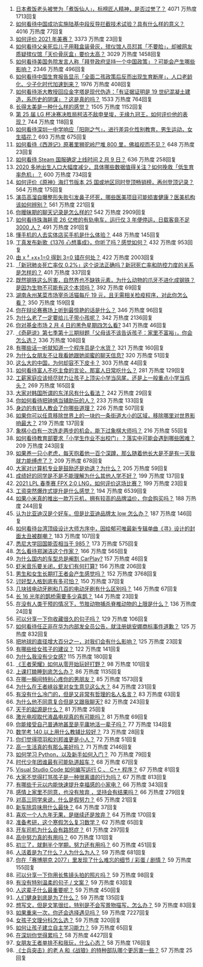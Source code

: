 1. [日本煮饭老头被誉为「煮饭仙人」，标榜匠人精神，是否过誉了？](https://www.zhihu.com/question/56773677) 4071 万热度 1713回复
1. [如何看待中国成功实施陆基中段反导拦截技术试验？具有什么样的意义？](https://www.zhihu.com/question/442907371) 4016 万热度 77回复
1. [如何评价 2021 年美赛？](https://www.zhihu.com/question/440252527) 3373 万热度 23回复
1. [如何看待父亲死后儿子用鞋盒装骨灰，殡仪馆人员怼其「不要脸」，却被网友质疑殡仪馆「天价骨灰盒」要价太高？](https://www.zhihu.com/question/441101618) 3029 万热度 1458回复
1. [如何看待美国务院发言人称「拜登政府坚持一个中国政策」？可能会产生哪些影响？](https://www.zhihu.com/question/442788478) 2346 万热度 496回复
1. [如何看待中国生育报告显示「全面二孩政策后反而出现生育断崖」，人口老龄化、少子化时代加速到来？](https://www.zhihu.com/question/442679833) 1976 万热度 408回复
1. [如何看待浙大教授回应金字塔是现代伪造：「有证据证明是 19 世纪混凝土建造，系历史的阴谋」？这是真的吗？](https://www.zhihu.com/question/442684518) 1533 万热度 764回复
1. [长得太美是一种什么样的感觉？](https://www.zhihu.com/question/430297692) 1505 万热度 1152回复
1. [第 25 届 LG 杯决赛决胜局柯洁不敌申旻埈，无缘九冠王，如何评价他的表现？](https://www.zhihu.com/question/442835662) 744 万热度 118回复
1. [如何看待深圳一中学响应「阳刚之气」，进行差异化性别教育，男生运动，女生插花？](https://www.zhihu.com/question/442690393) 693 万热度 675回复
1. [如何看待《西游记》原著里狮驼岭尸堆 800 里，佛祖视而不见？](https://www.zhihu.com/question/441627356) 648 万热度 23回复
1. [如何看待 Steam 国服确定上线时间 2 月 9 日？](https://www.zhihu.com/question/442703586) 636 万热度 258回复
1. [2020 多地出生人口大幅度减少，具体哪些数据值得关注？如何挽救「低生育率危机」？](https://www.zhihu.com/question/442415462) 600 万热度 734回复
1. [如何评价《原神》海灯节版本 25 国或地区同时登顶畅销榜，再创登顶记录？](https://www.zhihu.com/question/442709204) 564 万热度 175回复
1. [演员高溜自曝整形失败引发鼻子坏死，哪些医美项目可能损害健康？医美机构该如何辨别？](https://www.zhihu.com/question/442637911) 561 万热度 221回复
1. [你暧昧期的聊天记录是怎么样的?](https://www.zhihu.com/question/356579521) 542 万热度 2909回复
1. [如何看待珠海耗资 26 亿修的有轨电车，运行仅 3 年便停运，日载客竟不足 3000 人？](https://www.zhihu.com/question/442701794) 491 万热度 291回复
1. [懂手机的人去实体店买手机是什么体验？](https://www.zhihu.com/question/442650451) 448 万热度 145回复
1. [丁真发布新歌《1376 心想事成》，你听了吗？感觉如何？](https://www.zhihu.com/question/442786562) 432 万热度 953回复
1. [由 x ² +x+1=0 得到 3=0 错在何处？](https://www.zhihu.com/question/309863493) 422 万热度 2003回复
1. [「新冠肺炎死亡率仅 0.2%」这个说法正确吗？新冠死亡率和防控力度的关系是怎样的？](https://www.zhihu.com/question/442594800) 401 万热度 337回复
1. [既然钢铁这么厉害，自然界也不缺铁元素，为什么动物的爪牙不进化成钢铁？是因为生物不可能有这个本领吗？](https://www.zhihu.com/question/442527208) 392 万热度 69回复
1. [湖南永州某菜市场宰杀活猫每斤 19 元，且无需相关检疫程序，对此你怎么看？](https://www.zhihu.com/question/442836265) 350 万热度 159回复
1. [你在辩论赛赛场上听到最惊艳的话是什么？](https://www.zhihu.com/question/442060907) 346 万热度 96回复
1. [为什么老了一定要给儿子带小孩呢？](https://www.zhihu.com/question/337403631) 342 万热度 2136回复
1. [你对基金市场 2 月 4 日的黑色星期四怎么看?](https://www.zhihu.com/question/442804794) 341 万热度 46回复
1. [《奇葩说》第七季第十三期辩题「父母该不该告诉孩子：家里不富裕」，你会怎么选？](https://www.zhihu.com/question/442875176) 336 万热度 108回复
1. [有哪些话一听就知道一个程序员是个水货？](https://www.zhihu.com/question/439598096) 321 万热度 160回复
1. [为什么女朋友不让我看她跟她闺蜜的聊天信息?](https://www.zhihu.com/question/411657705) 320 万热度 51回复
1. [这么大的中国，为何却容不下皮卡？](https://www.zhihu.com/question/48425484) 303 万热度 44回复
1. [如何看待富人不吃主食的言论，那富人日常吃什么？](https://www.zhihu.com/question/442494190) 281 万热度 129回复
1. [工薪家庭应该倾尽财力让孩子上顶尖小学当凤尾，还是上一般重点小学当鸡头？](https://www.zhihu.com/question/442447670) 269 万热度 165回复
1. [大家对韩国所谓的东洋风有什么看法？](https://www.zhihu.com/question/440395108) 242 万热度 29回复
1. [你如何看待把钟馗当辅助玩的人？](https://www.zhihu.com/question/407750591) 233 万热度 133回复
1. [身边的有钱人教会了你哪些道理？](https://www.zhihu.com/question/430653175) 226 万热度 507回复
1. [如果你可以任意移除世界上的一块约一条街道大小的区域，移除哪里对世界影响最大？](https://www.zhihu.com/question/442291526) 219 万热度 137回复
1. [象棋小白有一次连走两步的机会，能下过象棋大师吗？](https://www.zhihu.com/question/442313342) 216 万热度 55回复
1. [如何看待教育部要求「小学生作业不出校门」？落实中可能会遇到哪些困难？](https://www.zhihu.com/question/442824057) 209 万热度 243回复
1. [如果养一只小老虎，每天抱着他一百个深蹲，那么随着他长大是不是有一天我就力能缚虎了？](https://www.zhihu.com/question/437834455) 209 万热度 678回复
1. [大家对计算机专业是鼓励还是劝退？为什么？](https://www.zhihu.com/question/442500879) 205 万热度 59回复
1. [成绩好的同学是不是不能理解为什么其他人学不好？](https://www.zhihu.com/question/440822975) 199 万热度 137回复
1. [2021 LPL 春季赛 FPX 2:0 LNG，如何评价这场比赛？](https://www.zhihu.com/question/442866971) 199 万热度 23回复
1. [工资突然爆炸式提升是什么感觉？](https://www.zhihu.com/question/68262075) 194 万热度 6539回复
1. [如果小米真的推出一款万元机，拥有较高的品牌溢价，你会购买吗？](https://www.zhihu.com/question/442714521) 188 万热度 244回复
1. [认为比亚迪汉是个好车，但是比亚迪品牌太 low 怎么办？](https://www.zhihu.com/question/431492053) 187 万热度 146回复
1. [如何看待台湾顶级设计大师方序中，因给郁可唯最新专辑单曲《寻》设计的封面太丑被群嘲？](https://www.zhihu.com/question/442678973) 183 万热度 107回复
1. [悉尼大学回国能否相当于 985？](https://www.zhihu.com/question/266843003) 173 万热度 575回复
1. [怎么看待郑渊洁这个作家？](https://www.zhihu.com/question/336686884) 166 万热度 565回复
1. [为什么国内的车型总是阉割 CarPlay?](https://www.zhihu.com/question/437691000) 157 万热度 46回复
1. [虾米音乐要关闭，虾友们有何打算?](https://www.zhihu.com/question/432893433) 156 万热度 206回复
1. [男生和女生长期打王者会产生感觉吗？](https://www.zhihu.com/question/381907583) 152 万热度 3768回复
1. [讨好型人格到底有多可怕？](https://www.zhihu.com/question/268633341) 150 万热度 37回复
1. [几块钱电动牙刷和几百的电动牙刷有什么区别吗？](https://www.zhihu.com/question/324119500) 146 万热度 67回复
1. [长 16 光年的鹊桥需要多少喜鹊？](https://www.zhihu.com/question/437676937) 144 万热度 23回复
1. [在没有人类干预的情况下，节肢动物捕杀脊椎动物的上限是什么？](https://www.zhihu.com/question/419117531) 136 万热度 24回复
1. [可以分享一下你收藏很久的句子吗？](https://www.zhihu.com/question/351125495) 129 万热度 106回复
1. [如何看待任正非在华为内部发全员公告，就注册姚安娜商标事件道歉？](https://www.zhihu.com/question/442734895) 125 万热度 832回复
1. [把地球的直径增大百分之一，对我们会有什么影响？](https://www.zhihu.com/question/441848439) 125 万热度 23回复
1. [有哪些给女孩子的建议？](https://www.zhihu.com/question/315676658) 122 万热度 141回复
1. [为什么我没有少女感?](https://www.zhihu.com/question/437488060) 115 万热度 180回复
1. [《王者荣耀》如何从零开始玩好打野？](https://www.zhihu.com/question/311865436) 98 万热度 101回复
1. [上课打瞌睡到底怎么办？](https://www.zhihu.com/question/39294193) 86 万热度 1135回复
1. [在哪一瞬间特别心疼你的男朋友？](https://www.zhihu.com/question/324723408) 85 万热度 1573回复
1. [为什么在王者峡谷里对女生意见这么大？](https://www.zhihu.com/question/441649645) 84 万热度 231回复
1. [有没有什么冷门的，但是又非常有哲理的名人名言？](https://www.zhihu.com/question/25957907) 83 万热度 63回复
1. [为什么他不同意复合但是又跟我聊天?](https://www.zhihu.com/question/368045977) 82 万热度 243回复
1. [天干的起源是什么？](https://www.zhihu.com/question/24997298) 81 万热度 25回复
1. [激光电视取代液晶电视真的有可能吗？](https://www.zhihu.com/question/351674418) 81 万热度 69回复
1. [你能接受自己普通地甚至是平庸地活一辈子吗？](https://www.zhihu.com/question/442092262) 77 万热度 134回复
1. [数学考 140 以上用什么教辅比较好？](https://www.zhihu.com/question/442351286) 73 万热度 28回复
1. [你们觉得项羽和刘邦谁更是小人？](https://www.zhihu.com/question/442262265) 72 万热度 51回复
1. [高一生活真的有那么美好吗？](https://www.zhihu.com/question/412925978) 71 万热度 2146回复
1. [如何学习 Python，以及新手如何入门？](https://www.zhihu.com/question/28006092) 70 万热度 79回复
1. [时代少年团谁最有可能轨道超车？](https://www.zhihu.com/question/442289110) 68 万热度 67回复
1. [Visual Studio Code 如何编写运行 C 、 C++ 程序？](https://www.zhihu.com/question/30315894) 67 万热度 81回复
1. [大家不觉得打骂孩子是一种很离谱的行为吗？](https://www.zhihu.com/question/438387971) 67 万热度 813回复
1. [有哪些千元以内能快速提升幸福感的小家电？](https://www.zhihu.com/question/408002449) 66 万热度 343回复
1. [感情上家里不同意，也没有放弃 ，坚持会有结果吗？](https://www.zhihu.com/question/441444223) 66 万热度 279回复
1. [对高三同学来说，什么是假努力？](https://www.zhihu.com/question/442765043) 65 万热度 21回复
1. [新车除异味用什么最快？](https://www.zhihu.com/question/335696056) 64 万热度 37回复
1. [喜欢一个人九年无果，是继续还是放弃？](https://www.zhihu.com/question/442430684) 64 万热度 170回复
1. [准备考研，这个寒假怎么复习数学？](https://www.zhihu.com/question/436390533) 62 万热度 65回复
1. [开车司机为什么会有路怒症？](https://www.zhihu.com/question/435676122) 61 万热度 297回复
1. [高中努力真的有用吗？](https://www.zhihu.com/question/442364751) 60 万热度 131回复
1. [初三了，就剩半个学期，努力还有用吗？](https://www.zhihu.com/question/441873718) 60 万热度 451回复
1. [人活着是为了什么？人为什么为人？](https://www.zhihu.com/question/442030783) 59 万热度 681回复
1. [你在「赛博朋克 2077」里发现了什么难忘的细节 / 彩蛋 / 剧情？](https://www.zhihu.com/question/434126244) 59 万热度 155回复
1. [可以分享一下你用长焦镜头拍的照片吗？](https://www.zhihu.com/question/439708635) 59 万热度 98回复
1. [有没有特别温柔的句子 / 文案？](https://www.zhihu.com/question/439571782) 59 万热度 63回复
1. [人这辈子什么最重要呢？](https://www.zhihu.com/question/436595673) 59 万热度 450回复
1. [人们健身到底是为了什么？](https://www.zhihu.com/question/436302677) 59 万热度 135回复
1. [想写文，但是文笔很烂，特别是不会写景物描写，怎么办？](https://www.zhihu.com/question/436311506) 59 万热度 83回复
1. [如果重来一次，你还会选择遇见吗？](https://www.zhihu.com/question/434466113) 59 万热度 7227回复
1. [女孩子文理分科怎么选？](https://www.zhihu.com/question/438663595) 59 万热度 320回复
1. [如何让孩子建立自主学习能力？](https://www.zhihu.com/question/437375149) 59 万热度 65回复
1. [在深圳你觉得累吗？](https://www.zhihu.com/question/304838170) 58 万热度 4427回复
1. [女朋友王者单排不和我玩，什么心态？](https://www.zhihu.com/question/438791687) 58 万热度 176回复
1. [《士兵突击》的老 A 和《战狼》的特种部队哪个更厉害一些？](https://www.zhihu.com/question/336084301) 57 万热度 25回复
